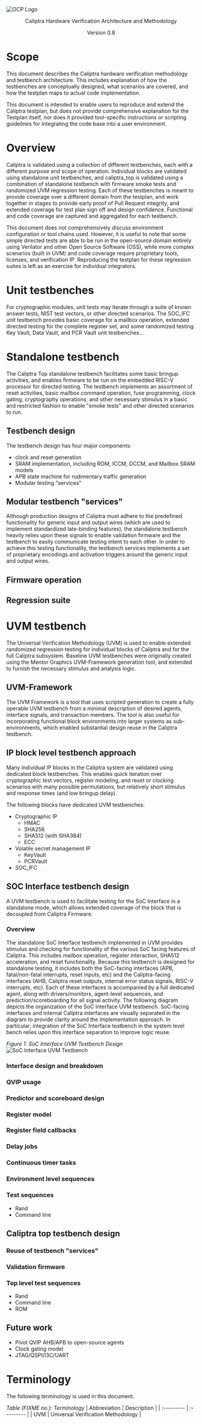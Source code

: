![OCP Logo](./images/OCP_logo.png)

<p style="text-align: center;">Caliptra Hardware Verification Architecture and Methodology</p>

<p style="text-align: center;">Version 0.8</p>

<div style="page-break-after: always"></div>

# Scope

This document describes the Caliptra hardware verification methodology and testbench architecture. This includes explanation of how the testbenches are conceptually designed, what scenarios are covered, and how the testplan maps to actual code implementation.

This document is intended to enable users to reproduce and extend the Caliptra testplan, but does not provide comprehensive explanation for the Testplan itself, nor does it provided tool-specific instructions or scripting guidelines for integrating the code base into a user environment.

# Overview

Caliptra is validated using a collection of different testbenches, each with a different purpose and scope of operation. Individual blocks are validated using standalone unit testbenches, and caliptra_top is validated using a combination of standalone testbench with firmware smoke tests and randomized UVM regression testing. Each of these testbenches is meant to provide coverage over a different domain from the testplan, and work together in stages to provide early proof of Pull Request integrity, and extended coverage for test plan sign off and design confidence. Functional and code coverage are captured and aggregated for each testbench.

This document does not comprehensively discuss environment configuration or tool chains used. However, it is useful to note that some simple directed tests are able to be run in the open-source domain entirely using Verilator and other Open Source Software (OSS), while more complex scenarios (built in UVM) and code coverage require proprietary tools, licenses, and verification IP. Reproducing the testplan for these regression suites is left as an exercise for individual integrators.

# Unit testbenches
For cryptographic modules, unit tests may iterate through a suite of known answer tests, NIST test vectors, or other directed scenarios. The SOC_IFC unit testbench provides basic coverage for a mailbox operation, extended directed testing for the complete register set, and some randomized testing. Key Vault, Data Vault, and PCR Vault unit testbenches...<TODO>

# Standalone testbench
The Caliptra Top standalone testbench facilitates some basic bringup activities, and enables firmware to be run on the embedded RISC-V processor for directed testing. The testbench implements an assortment of reset activities, basic mailbox command operation, fuse programming, clock gating, cryptography operations, and other necessary stimulus in a basic and restricted fashion to enable "smoke tests" and other directed scenarios to run.

## Testbench design
The testbench design has four major components:
- clock and reset generation
- SRAM implementation, including ROM, ICCM, DCCM, and Mailbox SRAM models
- APB state machine for rudimentary traffic generation
- Modular testing "services"

## Modular testbench "services"

Although production designs of Caliptra must adhere to the predefined functionality for generic input and output wires (which are used to implement standardized late-binding features), the standalone testbench heavily relies upon these signals to enable validation firmware and the testbench to easily communicate testing intent to each other. In order to achieve this testing functionality, the testbench services implements a set of proprietary encodings and activation triggers around the generic input and output wires.

## Firmware operation

## Regression suite

# UVM testbench

The Universal Verification Methodology (UVM) is used to enable extended randomized regression testing for individual blocks of Caliptra and for the full Caliptra subsystem. Baseline UVM testbenches were originally created using the Mentor Graphics UVM-Framework generation tool, and extended to furnish the necessary stimulus and analysis logic.

## UVM-Framework

The UVM Framework is a tool that uses scripted generation to create a fully operable UVM testbench from a minimal description of desired agents, interface signals, and transaction members. The tool is also useful for incorporating functional block environments into larger systems as sub-environments, which enabled substantial design reuse in the Caliptra testbench.

## IP block level testbench approach

Many individual IP blocks in the Caliptra system are validated using dedicated block testbenches. This enables quick iteration over cryptographic test vectors, register modeling, and reset or clocking scenarios with many possible permutations, but relatively short stimulus and response times (and low bringup delay).

The following blocks have dedicated UVM testbenches:
- Cryptographic IP
    - HMAC
    - SHA256
    - SHA512 (with SHA384)
    - ECC
- Volatile secret management IP
    - KeyVault
    - PCRVault
- SOC_IFC

## SOC Interface testbench design

A UVM testbench is used to facilitate testing for the SoC Interface in a standalone mode, which allows extended coverage of the block that is decoupled from Caliptra Firmware.

### Overview

The standalone SoC Interface testbench implemented in UVM provides stimulus and checking for functionality of the various SoC facing features of Caliptra. This includes mailbox operation, register interaction, SHA512 acceleration, and reset functionality. Because this testbench is designed for standalone testing, it includes both the SoC-facing interfaces (APB, fatal/non-fatal interrupts, reset inputs, etc) and the Caliptra-facing interfaces (AHB, Caliptra reset outputs, internal error status signals, RISC-V interrupts, etc). Each of these interfaces is accompanied by a full dedicated agent, along with drivers/monitors, agent-level sequences, and prediction/scoreboarding for all signal activity.
The following diagram depicts the organization of the SoC Interface UVM testbench. SoC-facing interfaces and internal Caliptra interfaces are visually separated in the diagram to provide clarity around the implementation approach. In particular, integration of the SoC Interface testbench in the system level bench relies upon this interface separation to improve logic reuse.

*Figure 1: SoC Interface UVM Testbench Design*
![SoC Interface UVM Testbench](./images/uvm_testbench_soc_ifc.png)

### Interface design and breakdown

### QVIP usage

### Predictor and scoreboard design

### Register model

### Register field callbacks

### Delay jobs

### Continuous timer tasks

### Environment level sequences

### Test sequences
- Rand
- Command line

## Caliptra top testbench design

### Reuse of testbench "services"

### Validation firmware

### Top level test sequences
- Rand
- Command line
- ROM

## Future work
- Pivot QVIP AHB/APB to open-source agents
- Clock gating model
- JTAG/QSPI/I3C/UART

# Terminology

The following terminology is used in this document.

*Table (FIXME no.): Terminology*
| Abbreviation | Description |
| :---------   | :--------- |
| UVM | Universal Verification Methodology |
